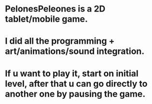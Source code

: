 # PelonesPeleones is a 2D tablet/mobile game.
# I did all the programming + art/animations/sound integration.
# If u want to play it, start on initial level, after that u can go directly to another one by pausing the game.
